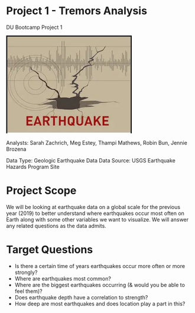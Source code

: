 # Project 1 - Tremors Analysis
DU Bootcamp Project 1

![Earthquake](https://github.com/SarahZ22/Project_1_Tremors_Analysis/blob/master/Images/stock-photo-earthquake2.JPG)

Analysts: Sarah Zachrich, Meg Estey, Thampi Mathews, Robin Bun, Jennie Brozena

Data Type: Geologic Earthquake Data
Data Source: USGS Earthquake Hazards Program Site

# Project Scope
We will be looking at earthquake data on a global scale for the previous year (2019) to better understand where earthquakes occur most often on Earth along with some other variables we want to visualize. We will answer any related questions as the data admits.

# Target Questions
- Is there a certain time of years earthquakes occur more often or more strongly? 
- Where are earthquakes most common? 
- Where are the biggest earthquakes occurring (& would you be able to feel them)? 
- Does earthquake depth have a correlation to strength? 
- How deep are most earthquakes and does location play a part in this? 


